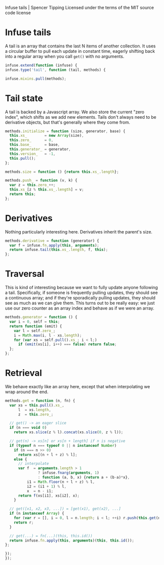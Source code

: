 Infuse tails | Spencer Tipping
Licensed under the terms of the MIT source code license

# Infuse tails

A tail is an array that contains the last N items of another collection. It
uses a circular buffer to pull each update in constant time, eagerly shifting
back into a regular array when you call `get()` with no arguments.

```js
infuse.extend(function (infuse) {
infuse.type('tail', function (tail, methods) {
```

```js
infuse.mixins.pull(methods);
```

# Tail state

A tail is backed by a Javascript array. We also store the current "zero index",
which shifts as we add new elements. Tails don't always need to be derivative
objects, but that's generally where they come from.

```js
methods.initialize = function (size, generator, base) {
  this.xs_        = new Array(size),
  this.zero_      = 0,
  this.base_      = base,
  this.generator_ = generator,
  this.version_   = -1,
  this.pull();
};
```

```js
methods.size = function () {return this.xs_.length};
```

```js
methods.push_ = function (v, k) {
  var z = this.zero_++;
  this.xs_[z % this.xs_.length] = v;
  return this;
};
```

# Derivatives

Nothing particularly interesting here. Derivatives inherit the parent's size.

```js
methods.derivative = function (generator) {
  var f = infuse.fn.apply(this, arguments);
  return infuse.tail(this.xs_.length, f, this);
};
```

# Traversal

This is kind of interesting because we want to fully update anyone following a
tail. Specifically, if someone is frequently pulling updates, they should see a
continuous array; and if they're sporadically pulling updates, they should see
as much as we can give them. This turns out to be really easy: we just use our
zero counter as an array index and behave as if we were an array.

```js
methods.generator = function () {
  var i = 0, self = this;
  return function (emit) {
    var l = self.zero_;
    i = Math.max(i, l - xs.length);
    for (var xs = self.pull().xs_; i < l;)
      if (emit(xs[i], i++) === false) return false;
  };
};
```

# Retrieval

We behave exactly like an array here, except that when interpolating we wrap
around the end.

```js
methods.get = function (n, fn) {
  var xs = this.pull().xs_,
      l  = xs.length,
      z  = this.zero_;
```

```js
  // get() -> an eager slice
  if (n === void 0)
    return xs.slice(z % l).concat(xs.slice(0, z % l));
```

```js
  // get(n) -> xs[n] or xs[n + length] if n is negative
  if (typeof n === typeof 0 || n instanceof Number)
    if (n === n >> 0)
      return xs[(n + l + z) % l];
    else {
      // interpolate
      var f  = arguments.length > 1
               ? infuse.fnarg(arguments, 1)
               : function (a, b, x) {return a + (b-a)*x},
          i1 = Math.floor(n + l + z) % l,
          i2 = (i1 + 1) % l,
          x  = n - i1;
      return f(xs[i1], xs[i2], x);
    }
```

```js
  // get([x1, x2, x3, ...]) = [get(x1), get(x2), ...]
  if (n instanceof Array) {
    for (var r = [], i = 0, l = n.length; i < l; ++i) r.push(this.get(n[i]));
    return r;
  }
```

```js
  // get(...) = fn(...)(this, this.id())
  return infuse.fn.apply(this, arguments)(this, this.id());
};
```

```js
});
});

```
